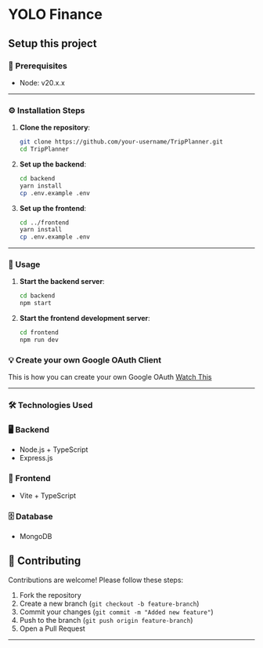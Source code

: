 # YOLO Finance


## Setup this project

### 📃 Prerequisites

- Node: v20.x.x

---

### ⚙️ Installation Steps

1. **Clone the repository**:

   ```sh
   git clone https://github.com/your-username/TripPlanner.git
   cd TripPlanner
   ```

2. **Set up the backend**:

   ```sh
   cd backend
   yarn install
   cp .env.example .env  
   ```

3. **Set up the frontend**:

   ```sh
   cd ../frontend
   yarn install
   cp .env.example .env  
   ```

---

### 🚀 Usage

1. **Start the backend server**:

   ```sh
   cd backend
   npm start
   ```

2. **Start the frontend development server**:

   ```sh
   cd frontend
   npm run dev
   ```

### 💡 Create your own Google OAuth Client

This is how you can create your own Google OAuth [Watch This](https://github-production-user-asset-6210df.s3.amazonaws.com/125076549/442191270-2a22f8ca-7cbc-4acf-b2e9-43e738a6187f.webm?X-Amz-Algorithm=AWS4-HMAC-SHA256&X-Amz-Credential=AKIAVCODYLSA53PQK4ZA%2F20250626%2Fus-east-1%2Fs3%2Faws4_request&X-Amz-Date=20250626T174651Z&X-Amz-Expires=300&X-Amz-Signature=74532e3c5d3025d8feb8f744eccb5ac859c70dbec38bc7426d2c916faede371c&X-Amz-SignedHeaders=host)

---

### 🛠 Technologies Used

### 🖥️ Backend

- Node.js + TypeScript
- Express.js

### 🎨 Frontend

- Vite + TypeScript


### 🗄️ Database

- MongoDB

## 🤝 Contributing

Contributions are welcome! Please follow these steps:

1. Fork the repository
2. Create a new branch (`git checkout -b feature-branch`)
3. Commit your changes (`git commit -m "Added new feature"`)
4. Push to the branch (`git push origin feature-branch`)
5. Open a Pull Request

---